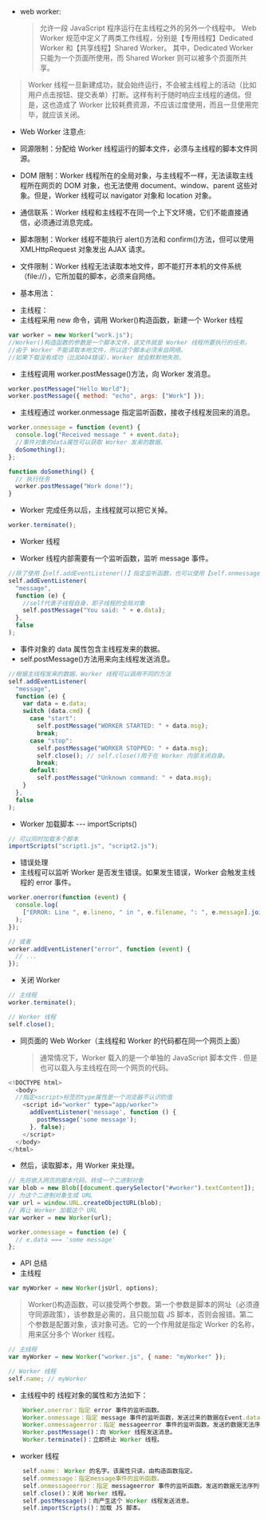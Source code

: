 - web worker:
  > 允许一段 JavaScript 程序运行在主线程之外的另外一个线程中。
  > Web Worker 规范中定义了两类工作线程，分别是【专用线程】Dedicated Worker
  > 和【共享线程】Shared Worker。
  > 其中，Dedicated Worker 只能为一个页面所使用，而 Shared Worker 则可以被多个页面所共享。

> Worker 线程一旦新建成功，就会始终运行，不会被主线程上的活动（比如用户点击按钮、提交表单）打断。这样有利于随时响应主线程的通信。但是，这也造成了 Worker 比较耗费资源，不应该过度使用，而且一旦使用完毕，就应该关闭。

- Web Worker 注意点:

* 同源限制：分配给 Worker 线程运行的脚本文件，必须与主线程的脚本文件同源。
* DOM 限制：Worker 线程所在的全局对象，与主线程不一样，无法读取主线程所在网页的 DOM 对象，也无法使用 document、window、parent 这些对象。但是，Worker 线程可以 navigator 对象和 location 对象。
* 通信联系：Worker 线程和主线程不在同一个上下文环境，它们不能直接通信，必须通过消息完成。
* 脚本限制：Worker 线程不能执行 alert()方法和 confirm()方法，但可以使用 XMLHttpRequest 对象发出 AJAX 请求。
* 文件限制：Worker 线程无法读取本地文件，即不能打开本机的文件系统（file://），它所加载的脚本，必须来自网络。

* 基本用法：

- 主线程：
- 主线程采用 new 命令，调用 Worker()构造函数，新建一个 Worker 线程

```js
var worker = new Worker("work.js");
//Worker()构造函数的参数是一个脚本文件，该文件就是 Worker 线程所要执行的任务。
//由于 Worker 不能读取本地文件，所以这个脚本必须来自网络。
//如果下载没有成功（比如404错误），Worker 就会默默地失败。
```

- 主线程调用 worker.postMessage()方法，向 Worker 发消息。

```js
worker.postMessage("Hello World");
worker.postMessage({ method: "echo", args: ["Work"] });
```

- 主线程通过 worker.onmessage 指定监听函数，接收子线程发回来的消息。

```js
worker.onmessage = function (event) {
  console.log("Received message " + event.data);
  //事件对象的data属性可以获取 Worker 发来的数据。
  doSomething();
};

function doSomething() {
  // 执行任务
  worker.postMessage("Work done!");
}
```

- Worker 完成任务以后，主线程就可以把它关掉。

```js
worker.terminate();
```

- Worker 线程

- Worker 线程内部需要有一个监听函数，监听 message 事件。

```js
//除了使用【self.addEventListener()】指定监听函数，也可以使用【self.onmessage】指定
self.addEventListener(
  "message",
  function (e) {
    //self代表子线程自身，即子线程的全局对象
    self.postMessage("You said: " + e.data);
  },
  false
);
```

- 事件对象的 data 属性包含主线程发来的数据。
- self.postMessage()方法用来向主线程发送消息。

```js
//根据主线程发来的数据，Worker 线程可以调用不同的方法
self.addEventListener(
  "message",
  function (e) {
    var data = e.data;
    switch (data.cmd) {
      case "start":
        self.postMessage("WORKER STARTED: " + data.msg);
        break;
      case "stop":
        self.postMessage("WORKER STOPPED: " + data.msg);
        self.close(); // self.close()用于在 Worker 内部关闭自身。
        break;
      default:
        self.postMessage("Unknown command: " + data.msg);
    }
  },
  false
);
```

- Worker 加载脚本 --- importScripts()

```js
// 可以同时加载多个脚本
importScripts("script1.js", "script2.js");
```

- 错误处理
- 主线程可以监听 Worker 是否发生错误。如果发生错误，Worker 会触发主线程的 error 事件。

```js
worker.onerror(function (event) {
  console.log(
    ["ERROR: Line ", e.lineno, " in ", e.filename, ": ", e.message].join("")
  );
});

// 或者
worker.addEventListener("error", function (event) {
  // ...
});
```

- 关闭 Worker

```js
// 主线程
worker.terminate();

// Worker 线程
self.close();
```

- 同页面的 Web Worker（主线程和 Worker 的代码都在同一个网页上面）
  > 通常情况下，Worker 载入的是一个单独的 JavaScript 脚本文件 . 但是也可以载入与主线程在同一个网页的代码。

```js
<!DOCTYPE html>
  <body>
  //指定<script>标签的type属性是一个浏览器不认识的值
    <script id="worker" type="app/worker">
      addEventListener('message', function () {
        postMessage('some message');
      }, false);
    </script>
  </body>
</html>
```

- 然后，读取脚本，用 Worker 来处理。

```js
// 先将嵌入网页的脚本代码，转成一个二进制对象
var blob = new Blob([document.querySelector("#worker").textContent]);
// 为这个二进制对象生成 URL
var url = window.URL.createObjectURL(blob);
// 再让 Worker 加载这个 URL
var worker = new Worker(url);

worker.onmessage = function (e) {
  // e.data === 'some message'
};
```

- API 总结
- 主线程

```js
var myWorker = new Worker(jsUrl, options);
```

> Worker()构造函数，可以接受两个参数。第一个参数是脚本的网址（必须遵守同源政策），该参数是必需的，且只能加载 JS 脚本，否则会报错。第二个参数是配置对象，该对象可选。它的一个作用就是指定 Worker 的名称，用来区分多个 Worker 线程。

```js
// 主线程
var myWorker = new Worker("worker.js", { name: "myWorker" });

// Worker 线程
self.name; // myWorker
```

- 主线程中的 线程对象的属性和方法如下：

```js
    Worker.onerror：指定 error 事件的监听函数。
    Worker.onmessage：指定 message 事件的监听函数，发送过来的数据在Event.data属性中。
    Worker.onmessageerror：指定 messageerror 事件的监听函数。发送的数据无法序列化成字符串时，会触发这个事件。
    Worker.postMessage()：向 Worker 线程发送消息。
    Worker.terminate()：立即终止 Worker 线程。
```

- worker 线程

```js
    self.name： Worker 的名字。该属性只读，由构造函数指定。
    self.onmessage：指定message事件的监听函数。
    self.onmessageerror：指定 messageerror 事件的监听函数。发送的数据无法序列化成字符串时，会触发这个事件。
    self.close()：关闭 Worker 线程。
    self.postMessage()：向产生这个 Worker 线程发送消息。
    self.importScripts()：加载 JS 脚本。
```
